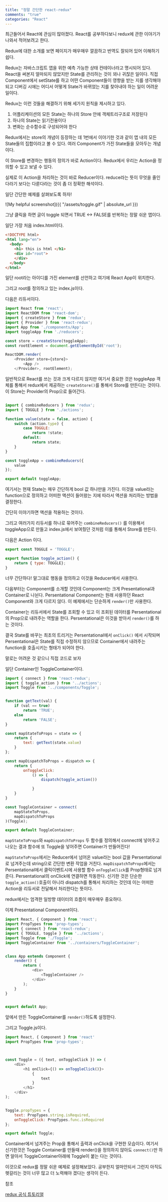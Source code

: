 ```yaml
---
title: "정말 간단한 react-redux"
comments: "true"
categories: "React"
---
```



최근들어서 React에 관심이 많아졌다.
React를 공부하다보니 redux에 관한 이야기가 나와서 적어보려고 한다.

Redux에 대한 소개를 보면 페이지가 매우매우 깔끔하고 번역도 잘되어 있어 이해하기 쉽다.

Redux는 자바스크립트 앱을 위한 예측 가능한 상태 컨테이너라고 명시되어 있다.
React을 써본지 얼마되지 않았지만 State를 관리하는 것이 꾀나 귀찮은 일이다.
직접 Component에서 setState를 하고 어떤 Component들이 영향을 받는 지를 생각해야되고 디버깅 시에는 어디서 어떻게 State가 바뀌었는 지를 찾아내야 하는 일이 어려운 일이다.

Redux는 이런 것들을 해결하기 위해 세가지 원칙을 제시하고 있다.
1. 어플리케이션의 모든 State는 하나의 Store 안에 객체트리구조로 저장된다
2. 하나의 State는 읽기전용이다
3. 변화는 순수함수로 구성되어야 한다

Redux에서는 store의 개념이 등장하는 데 1번에서 이야기한 것과 같이 앱 내의 모든 State들의 집합이라고 볼 수 있다. 여러 Component가 가진 State들을 모아두는 개념이다.

이 Store를 변경하는 행동의 정의가 바로 Action이다. Redux에서 우리는 Action을 정의할 수 있고 보낼 수 있다.

실제로 이 Action을 처리하는 것이 바로 Reducer이다. reduce라는 뜻이 무엇을 줄인다라기 보다는 다룬다라는 것이 좀 더 정확한 해석이다.

일단 간단한 예제를 살펴보도록 하자!

![My helpful screenshot]({{ "/assets/toggle.gif" | absolute_url }})

그냥 클릭을 하면 글이 toggle 되면서 TRUE <-> FALSE를 반복하는 정말 쉬운 앱이다.

일단 가장 처음 index.html이다.

```html
<!DOCTYPE html>
<html lang="en">
  <body>
    <h1> this is html </h1>
    <div id="root">
    </div>
  </body>
</html>
```

일단 root라는 아이디를 가진 element를 선언하고 여기에 React App이 위치한다.

그리고 root를 정의하고 있는 index.js이다.

다음은 리듀서이다.

```javascript
import React from 'react';
import ReactDOM from 'react-dom';
import { createStore } from 'redux';
import { Provider } from 'react-redux';
import App from './components/App';
import toggleApp from './reducers';

const store = createStore(toggleApp);
const rootElement = document.getElementById('root');

ReactDOM.render(
	<Provider store={store}>
		<App />
    </Provider>, rootElement);
```
일반적으로 React를 쓰는 것과 크게 다르지 않지만 여기서 중요한 것은 toggleApp 객체를 통해서 redux에서 제공하는 `createStore()`를 통해서 Store를 만든다는 것이다. 이 Store는 Provider의 Prop으로 들어간다.

```javascript

import { combineReducers } from 'redux';
import { TOGGLE } from './actions';

function value(state = false, action) {
    switch (action.type) {
        case TOGGLE:
            return !state;
        default:
            return state;
    }
}

const toggleApp = combineReducers({
    value
});

export default toggleApp;
```

여기서는 현재 State는 매우 간단하게 bool 값 하나만을 가진다. 이것을 value라는 function으로 정의하고 어떠한 액션이 들어왔는 지에 따라서 액션을 처리하는 방법을 결정한다.

간단히 이야기하면 액션을 적용하는 것이다.

그리고 여러가지 리듀서를 하나로 묶어주는 `combineReducers()` 를 이용해서 toggleApp으로 만들고 index.js에서 보여줬던 것처럼 이를 통해서 Store를 만든다.

다음은 Action 이다.

``` javascript
export const TOGGLE = 'TOGGLE';

export function toggle_action() {
    return { type: TOGGLE};
}
```

너무 간단하다! 말그대로 행동을 정의하고 이것을 Reducer에서 사용한다.

다음부터는 Component를 소개할 것인데 Component는 크게 Presentational과 Container로 나뉜다.
Persentational Component는 원래 사용하던 React Component와 크게 다르지 않다. 이 예제에서는 단순하게 `render()`만 사용한다.

Container는 리듀서에서 State를 조회할 수 있고 이 조회된 데이터를 Persentational의 Prop으로 내려주는 역할을 한다.
Persentational은 이것을 받아서 `render()`를 하는 것이다.

결국 State를 바꾸는 최초의 트리거는 Persentational에서 `onClick()` 에서 시작되며 Persentational은 State를 직접 수정하지 않으므로 Container에서 내려주는 function을 호출시키는 형태가 되어야 한다.

말로는 어려운 것 같으니 직접 코드로 보자

일단 Container인 ToggleContainer이다.

```javascript
import { connect } from 'react-redux';
import { toggle_action } from '../actions';
import Toggle from '../components/Toggle';


function getText(val) {
    if (val == true)
        return 'TRUE';
    else
        return 'FALSE';
}

const mapStateToProps = state => {
    return {
        text: getText(state.value)
    }
};

const mapDispatchToProps = dispatch => {
    return {
        onToggleClick:
            () => {
                dispatch(toggle_action())

            }
    }
}

const ToggleContainer = connect(
    mapStateToProps,
    mapDispatchToProps
)(Toggle);

export default ToggleContainer;
```

`mapStateToProps`와 `mapDispatchToProps` 두 함수를 정의해서 connect에 넣어주고 나오는 결과 함수에 또 Toggle을 넣어주면 Container가 만들어진다!

`mapStateToProps`에서는 Reducer에서 넘어온 value라는 bool 값을 Persentational로 넘겨주는데 string으로 간단한 변환 작업을 거친다.
`mapDispatchToProps`에서는 Persentational에서 클릭이벤트시에 사용할 함수 `onToggleClick`를 Prop형태로 넘겨준다. Persentational의 onClick에 연결하면 작동한다.
신기한 것은 단순한 `toggle_action()`호출이 아니라 dispatch를 통해서 처리하는 것인데 이는 어떠한 Action을 리듀서로 전달해서 처리한다는 뜻이다.

redux에서는 엄격한 일방향 데이터의 흐름이 매우매우 중요하다.

이제 Presentational Component이다.

```javascript
import React, { Component } from 'react';
import PropTypes from 'prop-types';
import { connect } from 'react-redux';
import { TOGGLE, toggle } from '../actions';
import Toggle from './Toggle';
import ToggleContainer from '../containers/ToggleContainer';


class App extends Component {
	render() {
		return (
			<div>
				<ToggleContainer />
			</div>
		);
	}
}


export default App;
```
앞에서 만든 ToggleContainer를 `render()`하도록 설정한다.

그리고 Toggle.js이다.
``` javascript
import React, { Component } from 'react'
import PropTypes from 'prop-types';



const Toggle = ({ text, onToggleClick }) => (
	<div>
		<h1 onClick={() => onToggleClick()}>
			{
				text
			}
		</h1>
	</div>
);


Toggle.propTypes = {
	text: PropTypes.string.isRequired,
	onToggleClick: PropTypes.func.isRequired
};

export default Toggle;
```
Container에서 넘겨주는 Prop을 통해서 출력과 onClick을 구현한 모습이다.
여기서 신기한것은 Toggle Container를 만들때 render()을 정의하지 않아도 `connect()`만 하면 알아서 ToggleContainer아래에 Toggle이 붙는 다는 것이다.

이것으로 redux를 정말 쉬운 예제로 설정해보았다.
공부한지 얼마안되서 그런지 아직도 헷갈리는 것이 너무 많고 더 노력해야 겠다는 생각이 든다.

참조

[redux 공식 튜토리얼](https://lunit.gitbook.io/redux-in-korean/)